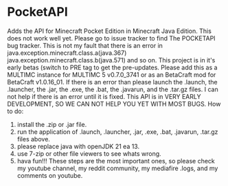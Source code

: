 # PocketAPI
Adds the API for Minecraft Pocket Edition in Minecraft Java Edition.
This does not work well yet.
Please go to issue tracker to find The POCKETAPI bug tracker.
This is not my fault that there is an error in java.exception.minecraft.class.a(java.367)
java.exception.minecraft.class.b(java.571)
and so on.
This project is in it's early betas (switch to PRE tag to get the pre-updates.
Please add this as a MULTIMC instance for MULTIMC 5 v0.7.0_3741 or as an BetaCraft mod for BetaCraft v1.0.16_01.
If there is an error than please launch the .launch, the .launcher, the .jar, the .exe, the .bat, the .javarun, and the .tar.gz files.
I can not help if there is an error until it is fixed.
This API is in VERY EARLY DEVELOPMENT, SO WE CAN NOT HELP YOU YET WITH MOST BUGS.
How to do:
1. install the .zip or .jar file.
2. run the application of .launch, .launcher, .jar, .exe, .bat, .javarun, .tar.gz files above.
3. please replace java with openJDK 21 ea 13.
4. use 7-zip or other file viewers to see whats wrong.
5. hava fun!!!
These steps are the most important ones, so please check my youtube channel, my reddit community, my mediafire .logs, and my comments on youtube.
